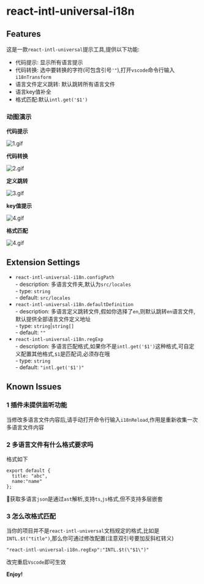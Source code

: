 # react-intl-universal-i18n

## Features

这是一款`react-intl-universal`提示工具,提供以下功能:
- 代码提示: 显示所有语言提示
- 代码转换: 选中要转换的字符(可包含引号`'"`),打开`vscode`命令行输入`i18nTransform`
- 语言文件定义跳转: 默认跳转所有语言文件
- 语言key值补全
- 格式匹配:默认`intl.get('$1')`

### 动图演示

**代码提示**

![1.gif](https://i.loli.net/2020/06/14/ksBrc8uFogleATD.gif)

**代码转换**

![2.gif](https://i.loli.net/2020/06/14/nFjxg2vu4KlD13G.gif)

**定义跳转**

![3.gif](https://i.loli.net/2020/06/14/5HDbklZNB73Cf1x.gif)

**key值提示**

![4.gif](https://i.loli.net/2020/06/14/G73tjRMUhyYZ4gz.gif)

**格式匹配**

![4.gif](https://i.loli.net/2020/06/16/I3A9J8VMqDbkNfZ.gif)

## Extension Settings

-  `react-intl-universal-i18n.configPath`  
         - description: 多语言文件夹,默认为`src/locales`  
         - type: `string`  
         - default: `src/locales`
- `react-intl-universal-i18n.defaultDefinition`  
        - description: 多语言定义跳转文件,假如你选择了`en`,则默认跳转`en`语言文件,默认提供全部语言文件定义地址  
        - type: `string`|`string[]`  
        - default: `""` 
- `react-intl-universal-i18n.regExp`    
        - description: 多语言匹配格式,如果你不是`intl.get('$1')`这种格式,可自定义配置其他格式,`$1`是匹配词,必须存在哦    
        - type: `string`     
        - default: `"intl.get('$1')"`    

## Known Issues

### 1 插件未提供监听功能

当修改多语言文件内容后,请手动打开命令行输入`i18nReload`,作用是重新收集一次多语言文件内容

### 2 多语言文件有什么格式要求吗

格式如下
```
export default {
  title: "abc",
  name:"name"
};
```
获取多语言`json`是通过`ast`解析,支持`ts`,`js`格式,但不支持多层嵌套

### 3 怎么改格式匹配

当你的项目并不是`react-intl-universal`文档规定的格式,比如是`INTL.$t("title")`,那么你可通过修改配置(注意双引号要加反斜杠转义)  
```
"react-intl-universal-i18n.regExp":"INTL.$t(\"$1\")"
```  
改完重启`Vscode`即可生效


**Enjoy!**
